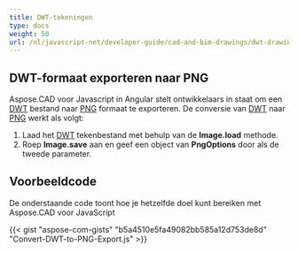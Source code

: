 ```yaml
---
title: DWT-tekeningen
type: docs
weight: 50
url: /nl/javascript-net/developer-guide/cad-and-bim-drawings/dwt-drawings/
---
```


## **DWT-formaat exporteren naar PNG**

Aspose.CAD voor Javascript in Angular stelt ontwikkelaars in staat om een [DWT](https://docs.fileformat.com/cad/dwt/) bestand naar [PNG](https://docs.fileformat.com/image/png/) formaat te exporteren.
De conversie van [DWT](https://docs.fileformat.com/cad/dwt/) naar [PNG](https://docs.fileformat.com/image/png/) werkt als volgt:

1. Laad het [DWT](https://docs.fileformat.com/cad/dwt/) tekenbestand met behulp van de **Image.load** methode.
1. Roep **Image.save** aan en geef een object van **PngOptions** door als de tweede parameter.

## Voorbeeldcode

De onderstaande code toont hoe je hetzelfde doel kunt bereiken met Aspose.CAD voor JavaScript

{{< gist "aspose-com-gists" "b5a4510e5fa49082bb585a12d753de8d" "Convert-DWT-to-PNG-Export.js" >}}
